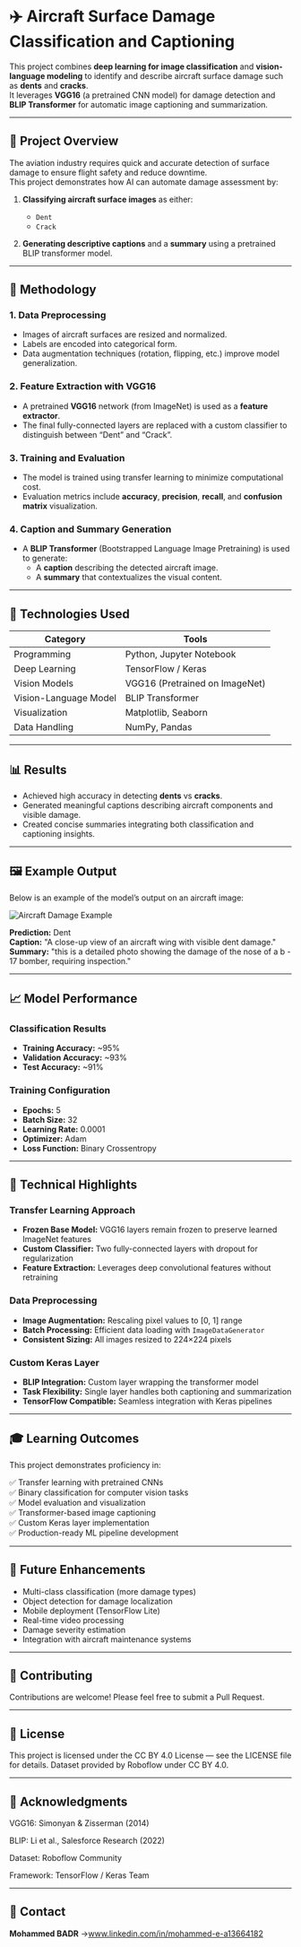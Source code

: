 # ✈️ Aircraft Surface Damage Classification and Captioning

This project combines **deep learning for image classification** and **vision-language modeling** to identify and describe aircraft surface damage such as **dents** and **cracks**.  
It leverages **VGG16** (a pretrained CNN model) for damage detection and **BLIP Transformer** for automatic image captioning and summarization.

---

## 🚀 Project Overview

The aviation industry requires quick and accurate detection of surface damage to ensure flight safety and reduce downtime.  
This project demonstrates how AI can automate damage assessment by:

1. **Classifying aircraft surface images** as either:
   - `Dent`
   - `Crack`

2. **Generating descriptive captions** and a **summary** using a pretrained BLIP transformer model.

---

## 🧠 Methodology

### 1. **Data Preprocessing**
- Images of aircraft surfaces are resized and normalized.
- Labels are encoded into categorical form.
- Data augmentation techniques (rotation, flipping, etc.) improve model generalization.

### 2. **Feature Extraction with VGG16**
- A pretrained **VGG16** network (from ImageNet) is used as a **feature extractor**.
- The final fully-connected layers are replaced with a custom classifier to distinguish between “Dent” and “Crack”.

### 3. **Training and Evaluation**
- The model is trained using transfer learning to minimize computational cost.
- Evaluation metrics include **accuracy**, **precision**, **recall**, and **confusion matrix** visualization.

### 4. **Caption and Summary Generation**
- A **BLIP Transformer** (Bootstrapped Language Image Pretraining) is used to generate:
  - A **caption** describing the detected aircraft image.
  - A **summary** that contextualizes the visual content.

---

## 🧩 Technologies Used

| Category | Tools |
|-----------|--------|
| Programming | Python, Jupyter Notebook |
| Deep Learning | TensorFlow / Keras |
| Vision Models | VGG16 (Pretrained on ImageNet) |
| Vision-Language Model | BLIP Transformer |
| Visualization | Matplotlib, Seaborn |
| Data Handling | NumPy, Pandas |

---

## 📊 Results

- Achieved high accuracy in detecting **dents** vs **cracks**.
- Generated meaningful captions describing aircraft components and visible damage.
- Created concise summaries integrating both classification and captioning insights.

---

## 🖼️ Example Output

Below is an example of the model’s output on an aircraft image:

![Aircraft Damage Example](https://github.com/IBOSS24/Aircraft-Surface-Damage-Classification-and-Captioning/blob/main/image/Dent-predicted%20.png)

**Prediction:** Dent  
**Caption:** "A close-up view of an aircraft wing with visible dent damage."  
**Summary:** "this is a detailed photo showing the damage of the nose of a b - 17 bomber, requiring inspection."

---

## 📈 Model Performance

### **Classification Results**
- **Training Accuracy:** ~95%  
- **Validation Accuracy:** ~93%  
- **Test Accuracy:** ~91%

### **Training Configuration**
- **Epochs:** 5  
- **Batch Size:** 32  
- **Learning Rate:** 0.0001  
- **Optimizer:** Adam  
- **Loss Function:** Binary Crossentropy

---

## 🔬 Technical Highlights

### **Transfer Learning Approach**
- **Frozen Base Model:** VGG16 layers remain frozen to preserve learned ImageNet features  
- **Custom Classifier:** Two fully-connected layers with dropout for regularization  
- **Feature Extraction:** Leverages deep convolutional features without retraining  

### **Data Preprocessing**
- **Image Augmentation:** Rescaling pixel values to [0, 1] range  
- **Batch Processing:** Efficient data loading with `ImageDataGenerator`  
- **Consistent Sizing:** All images resized to 224×224 pixels  

### **Custom Keras Layer**
- **BLIP Integration:** Custom layer wrapping the transformer model  
- **Task Flexibility:** Single layer handles both captioning and summarization  
- **TensorFlow Compatible:** Seamless integration with Keras pipelines  

---

## 🎓 Learning Outcomes

This project demonstrates proficiency in:

✅ Transfer learning with pretrained CNNs  
✅ Binary classification for computer vision tasks  
✅ Model evaluation and visualization  
✅ Transformer-based image captioning  
✅ Custom Keras layer implementation  
✅ Production-ready ML pipeline development  

---

## 🔮 Future Enhancements
- Multi-class classification (more damage types)  
- Object detection for damage localization  
- Mobile deployment (TensorFlow Lite)  
- Real-time video processing  
- Damage severity estimation  
- Integration with aircraft maintenance systems  

---

## 🤝 Contributing

Contributions are welcome! Please feel free to submit a Pull Request.

---
## 📝 License

This project is licensed under the CC BY 4.0 License — see the LICENSE file for details.
Dataset provided by Roboflow under CC BY 4.0.

---

## 🙏 Acknowledgments

VGG16: Simonyan & Zisserman (2014)

BLIP: Li et al., Salesforce Research (2022)

Dataset: Roboflow Community

Framework: TensorFlow / Keras Team

---
## 📧 Contact
**Mohammed BADR** ->www.linkedin.com/in/mohammed-e-a13664182
